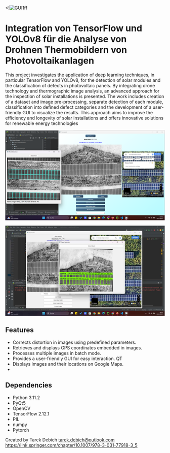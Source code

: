 <!![GUI1ff](file1/ma1.png)
#  Integration von TensorFlow und YOLOv8 für die Analyse von Drohnen Thermobildern von Photovoltaikanlagen
This project investigates the application of deep learning techniques, in particular TensorFlow and YOLOv8, for the detection of solar modules and the classification of defects in photovoltaic panels. By integrating drone technology and thermographic image analysis, an advanced approach for the inspection of solar installations is presented. The work includes creation of a dataset and image pre-processing, separate detection of each module, classification into defined defect categories and the development of a user-friendly GUI to visualize the results. This approach aims to improve the efficiency and longevity of solar installations and offers innovative solutions for renewable energy technologies

![App Screenshot](https://github.com/TarDeb/MA/blob/27e6385cec0d2426e2efefe85b880123811b7c08/387508151_1380176899243030_4120885499804082978_n.png)


![App Screenshot](https://github.com/TarDeb/MA/blob/229a95a5e50b27a44daa4cadea194cbba7e334a4/385538764_1069174124252165_3085827202658150078_n.jpg?raw=true)

## Features
- Corrects distortion in images using predefined parameters.
- Retrieves and displays GPS coordinates embedded in images.
- Processes multiple images in batch mode.
- Provides a user-friendly GUI for easy interaction. QT
- Displays images and their locations on Google Maps.
- 



## Dependencies

- Python  3.11.2
- PyQt5
- OpenCV
- TensorFlow  2.12.1
- PIL
- numpy
- Pytorch



Created by Tarek Debich 
tarek.debich@outlook.com
https://link.springer.com/chapter/10.1007/978-3-031-77918-3_5


